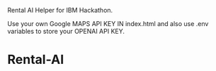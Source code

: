 Rental AI Helper for IBM Hackathon.

Use your own Google MAPS API KEY IN index.html and also use .env variables to store your OPENAI API KEY. 
# Rental-AI

